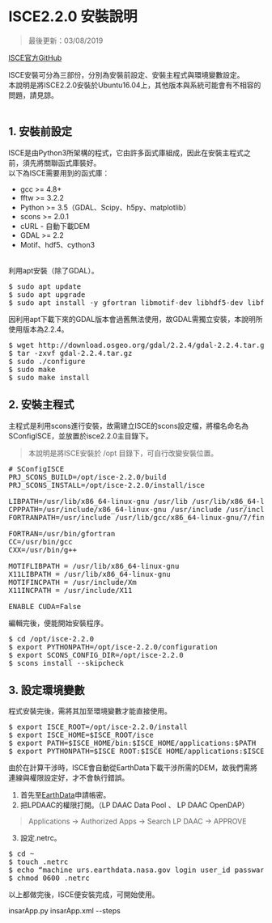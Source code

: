 # ISCE2.2.0 安裝說明

>最後更新：03/08/2019

[ISCE官方GitHub](https://github.com/isce-framework/isce2)

ISCE安裝可分為三部份，分別為安裝前設定、安裝主程式與環境變數設定。  
本說明是將ISCE2.2.0安裝於Ubuntu16.04上，其他版本與系統可能會有不相容的問題，請見諒。
<br><br>

## 1. 安裝前設定 
ISCE是由Python3所架構的程式，它由許多函式庫組成，因此在安裝主程式之前，須先將關聯函式庫裝好。  
以下為ISCE需要用到的函式庫：
* gcc >= 4.8+
* fftw >= 3.2.2
* Python >= 3.5（GDAL、Scipy、h5py、matplotlib）
* scons >= 2.0.1
* cURL - 自動下載DEM
* GDAL >= 2.2
* Motif、hdf5、cython3  

<br>利用apt安裝（除了GDAL）。
<pre>
$ sudo apt update
$ sudo apt upgrade
$ sudo apt install -y gfortran libmotif-dev libhdf5-dev libfftw3-dev scons python3 cython3 python3-scipy python3-matplotlib  python3-h5py python3-gdal python3-pip curl
</pre>  
因利用apt下載下來的GDAL版本會過舊無法使用，故GDAL需獨立安裝，本說明所使用版本為2.2.4。
<pre>
$ wget http://download.osgeo.org/gdal/2.2.4/gdal-2.2.4.tar.gz
$ tar -zxvf gdal-2.2.4.tar.gz
$ sudo ./configure
$ sudo make
$ sudo make install
</pre>

## 2. 安裝主程式
主程式是利用scons進行安裝，故需建立ISCE的scons設定檔，將檔名命名為SConfigISCE，並放置於isce2.2.0主目錄下。  
>本說明是將ISCE安裝於 /opt 目錄下，可自行改變安裝位置。
<pre>
# SConfigISCE
PRJ_SCONS_BUILD=/opt/isce-2.2.0/build
PRJ_SCONS_INSTALL=/opt/isce-2.2.0/install/isce

LIBPATH=/usr/lib/x86_64-linux-gnu /usr/lib /usr/lib/x86_64-linux-gnu/hdf5/serial
CPPPATH=/usr/include/x86_64-linux-gnu /usr/include /usr/include/python3.6m /usr/include/hdf5/serial
FORTRANPATH=/usr/include /usr/lib/gcc/x86_64-linux-gnu/7/finclude

FORTRAN=/usr/bin/gfortran
CC=/usr/bin/gcc
CXX=/usr/bin/g++

MOTIFLIBPATH = /usr/lib/x86_64-linux-gnu
X11LIBPATH = /usr/lib/x86_64-linux-gnu
MOTIFINCPATH = /usr/include/Xm
X11INCPATH = /usr/include/X11

ENABLE_CUDA=False
</pre>  
編輯完後，便能開始安裝程序。
<pre>
$ cd /opt/isce-2.2.0
$ export PYTHONPATH=/opt/isce-2.2.0/configuration
$ export SCONS_CONFIG_DIR=/opt/isce-2.2.0
$ scons install --skipcheck
</pre>
## 3. 設定環境變數
程式安裝完後，需將其加至環境變數才能直接使用。
<pre>
$ export ISCE_ROOT=/opt/isce-2.2.0/install
$ export ISCE_HOME=$ISCE_ROOT/isce
$ export PATH=$ISCE_HOME/bin:$ISCE_HOME/applications:$PATH
$ export PYTHONPATH=$ISCE_ROOT:$ISCE_HOME/applications:$ISCE_HOME/component
</pre>  
由於在計算干涉時，ISCE會自動從EarthData下載干涉所需的DEM，故我們需將連線與權限設定好，才不會執行錯誤。
1. 首先至[EarthData](https://urs.earthdata.nasa.gov/)申請帳密。
2. 把LPDAAC的權限打開。（LP DAAC Data Pool 、 LP DAAC OpenDAP）  
>Applications -> Authorized Apps -> Search LP DAAC -> APPROVE
3. 設定.netrc。
<pre>
$ cd ~
$ touch .netrc
$ echo “machine urs.earthdata.nasa.gov login user_id passward user_password” > .netrc
$ chmod 0600 .netrc
</pre>

以上都做完後，ISCE便安裝完成，可開始使用。


insarApp.py insarApp.xml --steps
